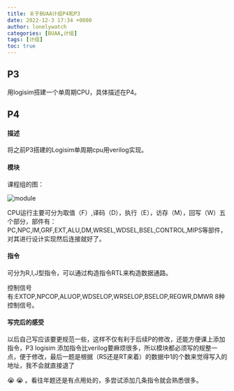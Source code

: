 ```yaml
---
title: 关于BUAA计组P4和P3
date: 2022-12-3 17:34 +0800
author: lonelywatch
categories: [BUAA,计组]
tags: [计组]
toc: true
---
```


## P3

用logisim搭建一个单周期CPU，具体描述在P4。

## P4

#### 描述

将之前P3搭建的Logisim单周期cpu用verilog实现。

#### 模块

课程组的图：

![module](https://lonelywatch-1306651324.cos.ap-beijing.myqcloud.com/module.PNG)

CPU运行主要可分为取值（F）,译码（D），执行（E），访存（M），回写（W）五个部分，部件有：PC,NPC,IM,GRF,EXT,ALU,DM,WRSEL,WDSEL,BSEL,CONTROL,MIPS等部件，对其进行设计实现然后连接就好了。

#### 指令

可分为R,I,J型指令，可以通过构造指令RTL来构造数据通路。

控制信号有:EXTOP,NPCOP,ALUOP,WDSELOP,WRSELOP,BSELOP,REGWR,DMWR 8种控制信号。

#### 写完后的感受

以后自己写应该要更规范一些，这样不仅有利于后续P的修改，还能方便课上添加指令，P3 logisim 添加指令比verilog要麻烦很多，所以模块都必须写的规整一点，便于修改，最后一题是根据（RS还是RT来着）的数据中1的个数来觉得写入的地址，我不会就直接退了 

:sob: :sob: 。看往年题还是有点用处的，多尝试添加几条指令就会熟悉很多。

